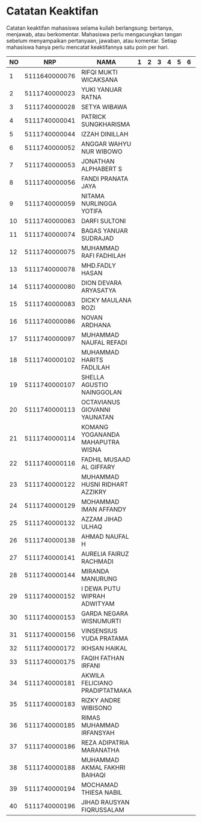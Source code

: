 # Catatan Keaktifan
Catatan keaktifan mahasiswa selama kuliah berlangsung: bertanya, menjawab, atau berkomentar.
Mahasiswa perlu mengacungkan tangan sebelum menyampaikan pertanyaan, jawaban, atau komentar.
Setiap mahasiswa hanya perlu mencatat keaktifannya satu poin per hari.

| ﻿NO | NRP           | NAMA                             | 1 | 2 | 3 | 4 | 5 | 6 | 7 | 8 | 9 | 10 | 11 | 12 | 13 | 14 | 15 |
|----|---------------|----------------------------------|---|---|---|---|---|---|---|---|---|----|----|----|----|----|----|
| 1  | 5111640000076 | RIFQI MUKTI WICAKSANA            |   |   |   |   |   |   |   |   |   |    |    |    |    |    |    |
| 2  | 5111740000023 | YUKI YANUAR RATNA                |   |   |   |   |   |   |   |   |   |    |    |    |    |    |    |
| 3  | 5111740000028 | SETYA WIBAWA                     |   |   |   |   |   |   |   |   |   |    |    |    |    |    |    |
| 4  | 5111740000041 | PATRICK SUNGKHARISMA             |   |   |   |   |   |   |   |   |   |    |    |    |    |    |    |
| 5  | 5111740000044 | IZZAH DINILLAH                   |   |   |   |   |   |   |   |   |   |    |    |    |    |    |    |
| 6  | 5111740000052 | ANGGAR WAHYU NUR WIBOWO          |   |   |   |   |   |   |   |   |   |    |    |    |    |    |    |
| 7  | 5111740000053 | JONATHAN ALPHABERT S             |   |   |   |   |   |   |   |   |   |    |    |    |    |    |    |
| 8  | 5111740000056 | FANDI PRANATA JAYA               |   |   |   |   |   |   |   |   |   |    |    |    |    |    |    |
| 9  | 5111740000059 | NITAMA NURLINGGA YOTIFA          |   |   |   |   |   |   |   |   |   |    |    |    |    |    |    |
| 10 | 5111740000063 | DARFI SULTONI                    |   |   |   |   |   |   |   | 1 |   |    |    |    |    |    |    |
| 11 | 5111740000074 | BAGAS YANUAR SUDRAJAD            |   |   |   |   |   |   |   |   |   |    |    |    |    |    |    |
| 12 | 5111740000075 | MUHAMMAD RAFI FADHILAH           |   |   |   |   |   |   |   |   |   |    |    |    |    |    |    |
| 13 | 5111740000078 | MHD.FADLY HASAN                  |   |   |   |   |   |   |   | 1 |   |    |    |    |    |    |    |
| 14 | 5111740000080 | DION DEVARA ARYASATYA            |   |   |   |   |   |   |   |   |   |    |    |    |    |    |    |
| 15 | 5111740000083 | DICKY MAULANA ROZI               |   |   |   |   |   |   |   |   |   |    |    |    |    |    |    |
| 16 | 5111740000086 | NOVAN ARDHANA                    |   |   |   |   |   |   |   |   |   |    |    |    |    |    |    |
| 17 | 5111740000097 | MUHAMMAD NAUFAL REFADI           |   |   |   |   |   |   |   |   |   |    |    |    |    |    |    |
| 18 | 5111740000102 | MUHAMMAD HARITS FADLILAH         |   |   |   |   |   |   |   |   |   |    |    |    |    |    |    |
| 19 | 5111740000107 | SHELLA AGUSTIO NAINGGOLAN        |   |   |   |   |   |   |   |   |   |    |    |    |    |    |    |
| 20 | 5111740000113 | OCTAVIANUS GIOVANNI YAUNATAN     |   |   |   |   |   |   |   |   |   |    |    |    |    |    |    |
| 21 | 5111740000114 | KOMANG YOGANANDA MAHAPUTRA WISNA |   |   |   |   |   |   |   |   |   |    |    |    |    |    |  1 |
| 22 | 5111740000116 | FADHIL MUSAAD AL GIFFARY         |   |   |   |   |   |   |   |   |   |    |    |    |    |    |    |
| 23 | 5111740000122 | MUHAMMAD HUSNI RIDHART AZZIKRY   |   |   |   |   |   |   |   |   |   |    |    |    |    |    |    |
| 24 | 5111740000129 | MOHAMMAD IMAN AFFANDY            |   |   |   |   |   |   |   |   |   |    |    |    |    |    |    |
| 25 | 5111740000132 | AZZAM JIHAD ULHAQ                |   |   |   |   |   |   |   |   |   |    |    |    |    |    |    |
| 26 | 5111740000138 | AHMAD NAUFAL H                   |   |   |   |   |   |   |   |   |   |    |    |    |    |    |    |
| 27 | 5111740000141 | AURELIA FAIRUZ RACHMADI          |   |   |   |   |   |   |   |   |   |    |    |    |    |    |    |
| 28 | 5111740000144 | MIRANDA MANURUNG                 |   |   |   |   |   |   |   |   |   |    |    |    |    |    |    |
| 29 | 5111740000152 | I DEWA PUTU WIPRAH ADWITYAM      |   |   |   |   |   |   |   |   |   |    |    |    |    |    |    |
| 30 | 5111740000153 | GARDA NEGARA WISNUMURTI          |   |   |   |   |   |   |   |   |   |    |    |    |    |    |    |
| 31 | 5111740000156 | VINSENSIUS YUDA PRATAMA          |   |   |   |   |   |   |   |   |   |    |    |    |    |    |    |
| 32 | 5111740000172 | IKHSAN HAIKAL                    |   |   |   |   |   |   |   |   |   |    |    |    |    |    |    |
| 33 | 5111740000175 | FAQIH FATHAN IRFANI              |   |   |   |   |   |   |   |   |   |    |    |    |    |    |    |
| 34 | 5111740000181 | AKWILA FELICIANO PRADIPTATMAKA   |   |   |   |   |   |   |   |   |   |    |    |    |    |    |    |
| 35 | 5111740000183 | RIZKY ANDRE WIBISONO             |   |   |   |   |   |   |   |   |   |    |    |    |    |    |    |
| 36 | 5111740000185 | RIMAS MUHAMMAD IRFANSYAH         |   |   |   |   |   |   |   |   |   |    |    |    |    |    |    |
| 37 | 5111740000186 | REZA ADIPATRIA MARANATHA         |   |   |   |   |   |   |   |   |   |    |    |    |    |    |    |
| 38 | 5111740000188 | MUHAMMAD AKMAL FAKHRI BAIHAQI    |   |   |   |   |   |   |   |   |   |    |    |    |    |    |    |
| 39 | 5111740000194 | MOCHAMAD THIESA NABIL            |   |   |   |   |   |   |   |   |   |    |    |    |    |    |    |
| 40 | 5111740000196 | JIHAD RAUSYAN FIQRUSSALAM        |   |   |   |   |   |   |   |   |   |    |    |    |    |    |    |
